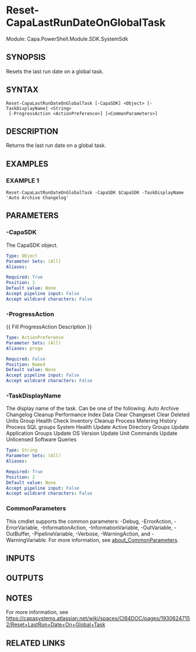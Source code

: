 # Reset-CapaLastRunDateOnGlobalTask

Module: Capa.PowerShell.Module.SDK.SystemSdk

## SYNOPSIS
Resets the last run date on a global task.

## SYNTAX

```
Reset-CapaLastRunDateOnGlobalTask [-CapaSDK] <Object> [-TaskDisplayName] <String>
 [-ProgressAction <ActionPreference>] [<CommonParameters>]
```

## DESCRIPTION
Returns the last run date on a global task.

## EXAMPLES

### EXAMPLE 1
```
Reset-CapaLastRunDateOnGlobalTask -CapaSDK $CapaSDK -TaskDisplayName 'Auto Archive Changelog'
```

## PARAMETERS

### -CapaSDK
The CapaSDK object.

```yaml
Type: Object
Parameter Sets: (All)
Aliases:

Required: True
Position: 1
Default value: None
Accept pipeline input: False
Accept wildcard characters: False
```

### -ProgressAction
{{ Fill ProgressAction Description }}

```yaml
Type: ActionPreference
Parameter Sets: (All)
Aliases: proga

Required: False
Position: Named
Default value: None
Accept pipeline input: False
Accept wildcard characters: False
```

### -TaskDisplayName
The display name of the task.
Can be one of the following:
	Auto Archive Changelog
	Cleanup Performance Index Data
	Clear Changeset
	Clear Deleted Units
	Group Health Check
	Inventory Cleanup
	Process Metering History
	Process SQL groups
	System Health
	Update Active Directory Groups
	Update Application Groups
	Update OS Version
	Update Unit Commands
	Update Unlicensed Software Queries

```yaml
Type: String
Parameter Sets: (All)
Aliases:

Required: True
Position: 2
Default value: None
Accept pipeline input: False
Accept wildcard characters: False
```

### CommonParameters
This cmdlet supports the common parameters: -Debug, -ErrorAction, -ErrorVariable, -InformationAction, -InformationVariable, -OutVariable, -OutBuffer, -PipelineVariable, -Verbose, -WarningAction, and -WarningVariable. For more information, see [about_CommonParameters](http://go.microsoft.com/fwlink/?LinkID=113216).

## INPUTS

## OUTPUTS

## NOTES
For more information, see https://capasystems.atlassian.net/wiki/spaces/CI64DOC/pages/19306247152/Reset+LastRun+Date+On+Global+Task

## RELATED LINKS
